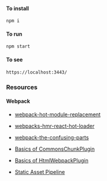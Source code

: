 #### To install

`npm i`

#### To run

```
npm start
```

#### To see

`https://localhost:3443/`

### Resources

#### Webpack


 - [webpack-hot-module-replacement](https://medium.com/@rajaraodv/webpack-hot-module-replacement-hmr-e756a726a07#.4a14afvaz)
 - [webpacks-hmr-react-hot-loader](https://medium.com/@rajaraodv/webpacks-hmr-react-hot-loader-the-missing-manual-232336dc0d96#.140kp58og)
 - [webpack-the-confusing-parts](https://medium.com/@rajaraodv/webpack-the-confusing-parts-58712f8fcad9#.olc4bsjsr)
 - [Basics of CommonsChunkPlugin](https://www.youtube.com/watch?v=-xzWMKuiS2o)
 - [Basics of HtmlWebpackPlugin](https://www.youtube.com/watch?v=mIiMrLcc3hE&index=1&list=PLnUE-7Cz5mHFU_qrXCxZlk0925nCMYKVS#t=732.21576)

 - [Static Asset Pipeline](https://www.youtube.com/watch?v=w1dAb_Umt8o)
